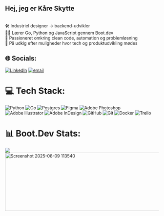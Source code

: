 <h2>Hej, jeg er Kåre Skytte</h2><br/>
🛠️ Industriel designer -> backend-udvikler<br/>
👨‍💻 Lærer Go, Python og JavaScript gennem Boot.dev<br/>
🎯 Passioneret omkring clean code, automation og problemløsning<br/>
💼 På udkig efter muligheder hvor tech og produktudvikling mødes<br/>

## 🌐 Socials:
[![LinkedIn](https://img.shields.io/badge/LinkedIn-%230077B5.svg?logo=linkedin&logoColor=white)](https://linkedin.com/in/kaareskytte) [![email](https://img.shields.io/badge/Email-D14836?logo=gmail&logoColor=white)](mailto:kaareskytte1431@gmail.com) 

# 💻 Tech Stack:
![Python](https://img.shields.io/badge/python-3670A0?style=for-the-badge&logo=python&logoColor=ffdd54) ![Go](https://img.shields.io/badge/go-%2300ADD8.svg?style=for-the-badge&logo=go&logoColor=white) ![Postgres](https://img.shields.io/badge/postgres-%23316192.svg?style=for-the-badge&logo=postgresql&logoColor=white) ![Figma](https://img.shields.io/badge/figma-%23F24E1E.svg?style=for-the-badge&logo=figma&logoColor=white) ![Adobe Photoshop](https://img.shields.io/badge/adobe%20photoshop-%2331A8FF.svg?style=for-the-badge&logo=adobe%20photoshop&logoColor=white) ![Adobe Illustrator](https://img.shields.io/badge/adobe%20illustrator-%23FF9A00.svg?style=for-the-badge&logo=adobe%20illustrator&logoColor=white) ![Adobe InDesign](https://img.shields.io/badge/Adobe%20InDesign-49021F?style=for-the-badge&logo=adobeindesign&logoColor=FF3366) ![GitHub](https://img.shields.io/badge/github-%23121011.svg?style=for-the-badge&logo=github&logoColor=white) ![Git](https://img.shields.io/badge/git-%23F05033.svg?style=for-the-badge&logo=git&logoColor=white) ![Docker](https://img.shields.io/badge/docker-%230db7ed.svg?style=for-the-badge&logo=docker&logoColor=white) ![Trello](https://img.shields.io/badge/Trello-%23026AA7.svg?style=for-the-badge&logo=Trello&logoColor=white)
# 📊 Boot.Dev Stats:
<p align="left">
  <img src="https://api.boot.dev/v1/users/public/38d5c04c-d1ad-4e8e-9e6a-4ede6c8baa80/thumbnail" >
  <img width="934" height="191" alt="Screenshot 2025-08-09 113540" src="https://github.com/user-attachments/assets/13f5892d-4e91-4485-9c3e-3f0979b721ec" />
</p>
